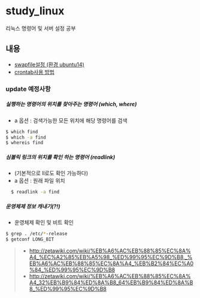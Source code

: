# study_linux
리눅스 명령어 및 서버 설정 공부

## 내용

- [swapfile설정 (환경 ubuntu14)](./swapfile.md)
- [crontab사용 방법](./crontab.md)

### update 예정사항

##### 실행하는 명령어의 위치를 찾아주는 명령어 (which, where)
  - a 옵션 : 검색가능한 모든 위치에 해당 명령어를 검색

```bash
$ which find
$ which -a find
$ whereis find
```

##### 심볼릭 링크의 위치를 확인 하는 명령어 (readlink)
  - (기본적으로 ll로도 확인 가능하다)
  - a 옵션 : 원래 파일 위치

```bash
  $ readlink -a find
```

##### 운영체제 정보 캐내기(?!)
- 운영체제 확인 및 비트 확인

```bash
$ grep . /etc/*-release
$ getconf LONG_BIT
```
> - http://zetawiki.com/wiki/%EB%A6%AC%EB%88%85%EC%8A%A4_%EC%A2%85%EB%A5%98_%ED%99%95%EC%9D%B8,_%EB%A6%AC%EB%88%85%EC%8A%A4_%EB%B2%84%EC%A0%84_%ED%99%95%EC%9D%B8
> - http://zetawiki.com/wiki/%EB%A6%AC%EB%88%85%EC%8A%A4_32%EB%B9%84%ED%8A%B8_64%EB%B9%84%ED%8A%B8_%ED%99%95%EC%9D%B8

